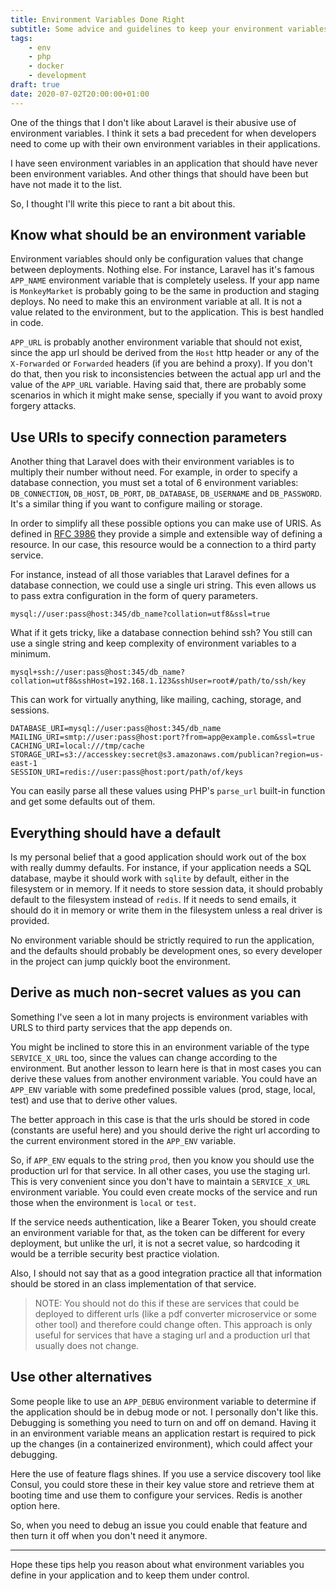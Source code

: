 ```yaml
---
title: Environment Variables Done Right
subtitle: Some advice and guidelines to keep your environment variables under control
tags: 
    - env
    - php
    - docker
    - development
draft: true
date: 2020-07-02T20:00:00+01:00
---
```


One of the things that I don't like about Laravel is their abusive use of environment variables. I think it sets a bad precedent for when developers need to come up with their own environment variables in their applications. 

I have seen environment variables in an application that should have never been environment variables. And other things that should have been but have not made it to the list. 

So, I thought I'll write this piece to rant a bit about this.

## Know what should be an environment variable

Environment variables should only be configuration values that change between deployments. Nothing else. For instance, Laravel has it's famous `APP_NAME` environment variable that is completely useless. If your app name is `MonkeyMarket` is probably going to be the same in production and staging deploys. No need to make this an environment variable at all. It is not a value related to the environment, but to the application. This is best handled in code.

`APP_URL` is probably another environment variable that should not exist, since the app url should be derived from the `Host` http header or any of the `X-Forwarded` or `Forwarded` headers (if you are behind a proxy). If you don't do that, then you risk to inconsistencies between the actual app url and the value of the `APP_URL` variable. Having said that, there are probably some scenarios in which it might make sense, specially if you want to avoid proxy forgery attacks.

## Use URIs to specify connection parameters

Another thing that Laravel does with their environment variables is to multiply their number without need. For example, in order to specify a database connection, you must set a total of 6 environment variables: `DB_CONNECTION`, `DB_HOST`, `DB_PORT`, `DB_DATABASE`, `DB_USERNAME` and `DB_PASSWORD`. It's a similar thing if you want to configure mailing or storage.

In order to simplify all these possible options you can make use of URIS. As defined in [RFC 3986](https://datatracker.ietf.org/doc/html/rfc3986) they provide a simple and extensible way of defining a resource. In our case, this resource would be a connection to a third party service.

For instance, instead of all those variables that Laravel defines for a database connection, we could use a single uri string. This even allows us to pass extra configuration in the form of query parameters.

```env
mysql://user:pass@host:345/db_name?collation=utf8&ssl=true
```

What if it gets tricky, like a database connection behind ssh? You still can use a single string and keep complexity of environment variables to a minimum.

```env
mysql+ssh://user:pass@host:345/db_name?collation=utf8&sshHost=192.168.1.123&sshUser=root#/path/to/ssh/key
```

This can work for virtually anything, like mailing, caching, storage, and sessions.

```
DATABASE_URI=mysql://user:pass@host:345/db_name
MAILING_URI=smtp://user:pass@host:port?from=app@example.com&ssl=true
CACHING_URI=local:///tmp/cache
STORAGE_URI=s3://accesskey:secret@s3.amazonaws.com/publican?region=us-east-1
SESSION_URI=redis://user:pass@host:port/path/of/keys
```

You can easily parse all these values using PHP's `parse_url` built-in function and get some defaults out of them.

## Everything should have a default

Is my personal belief that a good application should work out of the box with really dummy defaults. For instance, if your application needs a SQL database, maybe it should work with `sqlite` by default, either in the filesystem or in memory. If it needs to store session data, it should probably default to the filesystem instead of `redis`. If it needs to send emails, it should do it in memory or write them in the filesystem unless a real driver is provided.

No environment variable should be strictly required to run the application, and the defaults should probably be development ones, so every developer in the project can jump quickly boot the environment.

## Derive as much non-secret values as you can

Something I've seen a lot in many projects is environment variables with URLS to third party services that the app depends on.

You might be inclined to store this in an environment variable of the type `SERVICE_X_URL` too, since the values can change according to the environment. But another lesson to learn here is that in most cases you can derive these values from another environment variable. You could have an `APP_ENV` variable with some predefined possible values (prod, stage, local, test) and use that to derive other values.

The better approach in this case is that the urls should be stored in code (constants are useful here) and you should derive the right url according to the current environment stored in the `APP_ENV` variable.

So, if `APP_ENV` equals to the string `prod`, then you know you should use the production url for that service. In all other cases, you use the staging url. This is very convenient since you don't have to maintain a `SERVICE_X_URL` environment variable. You could even create mocks of the service and run those when the environment is `local` or `test`.

If the service needs authentication, like a Bearer Token, you should create an environment variable for that, as the token can be different for every deployment, but unlike the url, it is not a secret value, so hardcoding it would be a terrible security best practice violation.

Also, I should not say that as a good integration practice all that information
should be stored in an class implementation of that service.

> NOTE: You should not do this if these are services that could be deployed to different urls (like a pdf converter microservice or some other tool) and therefore could change often. This approach is only useful for services that have a staging url and a production url that usually does not change.

## Use other alternatives

Some people like to use an `APP_DEBUG` environment variable to determine if the application should be in debug mode or not. I personally don't like this. Debugging is something you need to turn on and off on demand. Having it in an environment variable means an application restart is required to pick up the changes (in a containerized environment), which could affect your debugging.

Here the use of feature flags shines. If you use a service discovery tool like Consul, you could store these in their key value store and retrieve them at booting time and use them to configure your services. Redis is another option here.

So, when you need to debug an issue you could enable that feature and then turn it off when you don't need it anymore.

---

Hope these tips help you reason about what environment variables you define in your application and to keep them under control.
